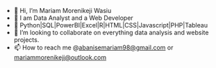 - 👋 Hi, I’m Mariam Morenikeji Wasiu
- 👀 I am Data Analyst and a Web Developer
- 🌱 Python|SQL|PowerBI|Excel|R|HTML|CSS|Javascript|PHP|Tableau
- 💞️ I’m looking to collaborate on everything data analysis and website projects.
- 📫 How to reach me @abanisemariam98@gmail.com or mariammorenikeji@outlook.com

<!---
myroyalgold/myroyalgold is a ✨ special ✨ repository because its `README.md` (this file) appears on your GitHub profile.
You can click the Preview link to take a look at your changes.
--->
